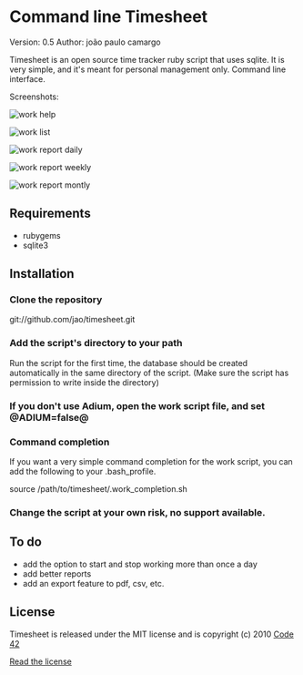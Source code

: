 # Command line Timesheet
Version: 0.5
Author: joão paulo camargo

Timesheet is an open source time tracker ruby script that uses sqlite. It is very simple, and it's meant for personal management only.
Command line interface.

Screenshots:

![work help](http://cl.ly/wiR/content)

![work list](http://cl.ly/wtv/content)

![work report daily](http://cl.ly/xsh/content)

![work report weekly](http://cl.ly/xpJ/content)

![work report montly](http://cl.ly/x41/content)

## Requirements

* rubygems
* sqlite3

## Installation

### Clone the repository

  git://github.com/jao/timesheet.git
 
### Add the script's directory to your path

Run the script for the first time, the database should be created automatically in the same directory of the script. (Make sure the script has permission to write inside the directory)

### If you don't use Adium, open the work script file, and set @ADIUM=false@

### Command completion

If you want a very simple command completion for the work script, you can add the following to your .bash_profile.

  source /path/to/timesheet/.work_completion.sh
  
### Change the script at your own risk, no support available.

## To do

* add the option to start and stop working more than once a day
* add better reports
* add an export feature to pdf, csv, etc.

## License

Timesheet is released under the MIT license and is copyright (c) 2010 [Code 42](http://code42.com.br)

[Read the license](http://github.com/jao/timesheet/master/LICENSE)
